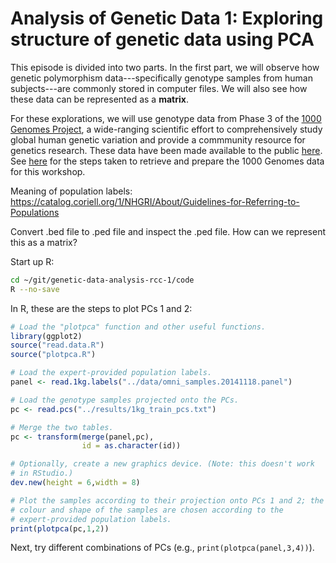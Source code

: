 # Analysis of Genetic Data 1: Exploring structure of genetic data using PCA

This episode is divided into two parts. In the first part, we will
observe how genetic polymorphism data---specifically genotype samples
from human subjects---are commonly stored in computer files. We will
also see how these data can be represented as a **matrix**.

For these explorations, we will use genotype data from Phase 3 of the
[1000 Genomes Project](http://dx.doi.org/10.1038/nature15393), a
wide-ranging scientific effort to comprehensively study global human
genetic variation and provide a commmunity resource for genetics
research. These data have been made available to the public
[here](http://www.1000genomes.org/data). See [here](../extras/1kg.md)
for the steps taken to retrieve and prepare the 1000 Genomes data for
this workshop.

Meaning of population labels: https://catalog.coriell.org/1/NHGRI/About/Guidelines-for-Referring-to-Populations

Convert .bed file to .ped file and inspect the .ped file. How can we
represent this as a matrix?

Start up R:

```bash
cd ~/git/genetic-data-analysis-rcc-1/code
R --no-save
```

In R, these are the steps to plot PCs 1 and 2:

```R
# Load the "plotpca" function and other useful functions.
library(ggplot2)
source("read.data.R")
source("plotpca.R")

# Load the expert-provided population labels.
panel <- read.1kg.labels("../data/omni_samples.20141118.panel")

# Load the genotype samples projected onto the PCs.
pc <- read.pcs("../results/1kg_train_pcs.txt")

# Merge the two tables.
pc <- transform(merge(panel,pc),
                id = as.character(id))

# Optionally, create a new graphics device. (Note: this doesn't work
# in RStudio.)
dev.new(height = 6,width = 8)

# Plot the samples according to their projection onto PCs 1 and 2; the
# colour and shape of the samples are chosen according to the
# expert-provided population labels.
print(plotpca(pc,1,2))
```

Next, try different combinations of PCs (e.g., `print(plotpca(panel,3,4))`).
